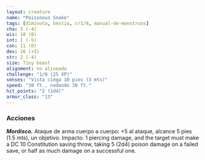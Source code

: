 ```yaml
---
layout: creature
name: "Poisonous Snake"
tags: [diminuta, bestia, cr1/8, manual-de-monstruos]
cha: 3 (-4)
wis: 10 (0)
int: 1 (-5)
con: 11 (0)
dex: 16 (+3)
str: 2 (-4)
size: Tiny beast
alignment: no alineado
challenge: "1/8 (25 XP)"
senses: "Vista ciega 10 pies (3 mts)"
speed: "30 ft., nadando 30 ft."
hit_points: "2 (1d4)"
armor_class: "13"
---
```


### Acciones

***Mordisco.*** Ataque de arma cuerpo a cuerpo: +5 al ataque, alcance 5 pies (1.5 mts), un objetivo. Impacto: 1 piercing damage, and the target must make a DC 10 Constitution saving throw, taking 5 (2d4) poison damage on a failed save, or half as much damage on a successful one.